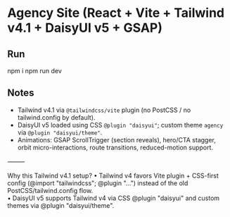 # Agency Site (React + Vite + Tailwind v4.1 + DaisyUI v5 + GSAP)

## Run

npm i
npm run dev

## Notes

- Tailwind v4.1 via `@tailwindcss/vite` plugin (no PostCSS / no tailwind.config by default).
- DaisyUI v5 loaded using CSS `@plugin "daisyui"`; custom theme `agency` via `@plugin "daisyui/theme"`.
- Animations: GSAP ScrollTrigger (section reveals), hero/CTA stagger, orbit micro-interactions, route transitions, reduced-motion support.

⸻

Why this Tailwind v4.1 setup?
• Tailwind v4 favors Vite plugin + CSS-first config (@import "tailwindcss"; @plugin "...") instead of the old PostCSS/tailwind.config flow.  
 • DaisyUI v5 supports Tailwind v4 via CSS @plugin "daisyui" and custom themes via @plugin "daisyui/theme".
